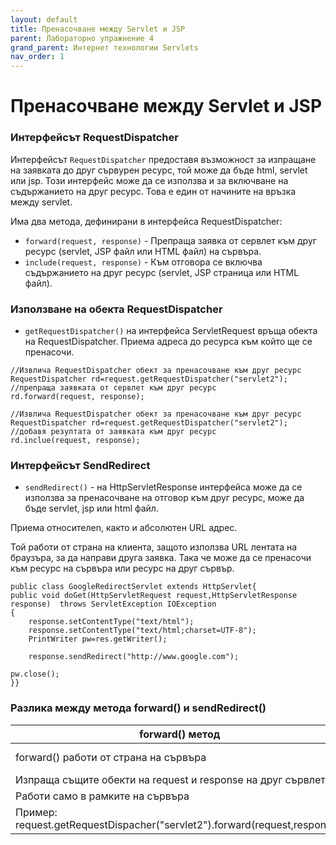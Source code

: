 ```yaml
---
layout: default
title: Пренасочване между Servlet и JSP 
parent: Лабораторно упражнение 4
grand_parent: Интернет технологии Servlets
nav_order: 1
---
```


# Пренасочване между Servlet и JSP

### Интерфейсът RequestDispatcher

Интерфейсът `RequestDispatcher` предоставя възможност за изпращане на заявката до друг сървурен ресурс, той може да бъде html, servlet или jsp. Този интерфейс може да се използва и за включване на съдържанието на друг ресурс. Това е един от начините на връзка между servlet.

Има два метода, дефинирани в интерфейса RequestDispatcher:

* `forward(request, response)` - Препраща заявка от сервлет към друг ресурс (servlet, JSP файл или HTML файл) на сървъра.
* `include(request, response)` - Към отговора се включва съдържанието на друг ресурс (servlet, JSP страница или HTML файл).

### Използване на обекта RequestDispatcher

* `getRequestDispatcher()` на интерфейса ServletRequest връща обекта на RequestDispatcher. Приема адреса до ресурса към който ще се пренасочи.

```
//Извлича RequestDispatcher обект за пренасочване към друг ресурс
RequestDispatcher rd=request.getRequestDispatcher("servlet2");  
//препраща заявката от сервлет към друг ресурс
rd.forward(request, response);
```

```
//Извлича RequestDispatcher обект за пренасочване към друг ресурс
RequestDispatcher rd=request.getRequestDispatcher("servlet2");  
//добавя резултата от заявката към друг ресурс
rd.inclue(request, response);
```

### Интерфейсът SendRedirect

* `sendRedirect()` - на HttpServletResponse интерфейсa може да се използва за пренасочване на отговор към друг ресурс, може да бъде servlet, jsp или html файл.

Приема относителen, както и абсолютен URL адрес.

Той работи от страна на клиента, защото използва URL лентата на браузъра, за да направи друга заявка. Така че може да се пренасочи към ресурс на сървъра или ресурс на друг сървър.

```
public class GoogleRedirectServlet extends HttpServlet{  
public void doGet(HttpServletRequest request,HttpServletResponse response)  throws ServletException IOException  
{  
    response.setContentType("text/html");  
    response.setContentType("text/html;charset=UTF-8");
    PrintWriter pw=res.getWriter();  
  
    response.sendRedirect("http://www.google.com");  
  
pw.close();  
}} 
```

### Разлика между метода forward() и sendRedirect()

| forward() метод                                                             | sendRedirect() метод                        |
| --------------------------------------------------------------------------- | ------------------------------------------- |
| forward() работи от страна на сървъра                                       | sendRedirect() работи от страна на клиента  |
| Изпраща същите обекти на request и response на друг сървлет                 | Винаги се изпраща нов request               |
| Работи само в рамките на сървъра                                            | Използва се и извън сървъра                 |
| Пример: request.getRequestDispacher("servlet2").forward(request,response);  | Пример: response.sendRedirect("servlet2");  |
